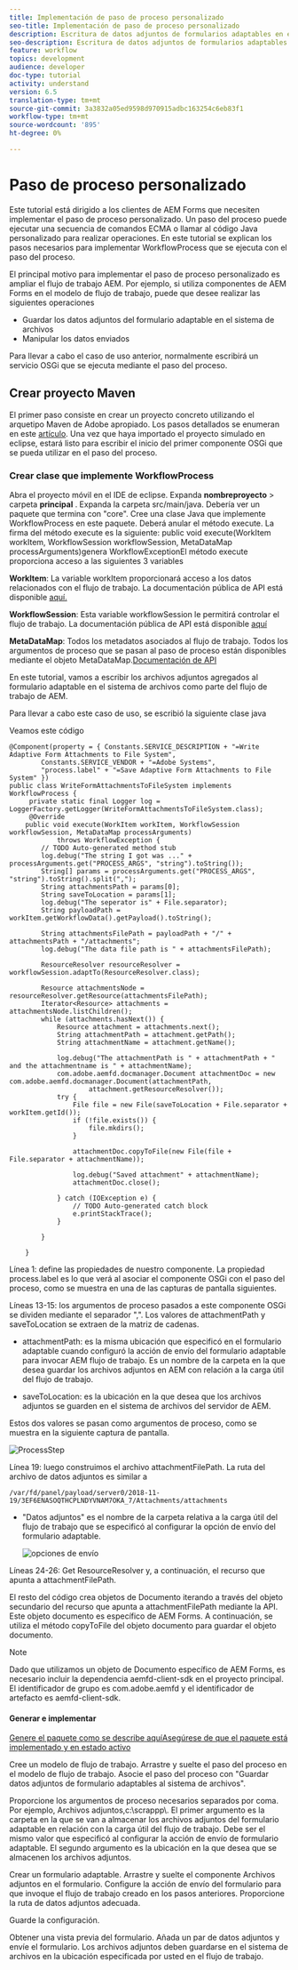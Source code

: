 ```yaml
---
title: Implementación de paso de proceso personalizado
seo-title: Implementación de paso de proceso personalizado
description: Escritura de datos adjuntos de formularios adaptables en el sistema de archivos mediante el paso de proceso personalizado
seo-description: Escritura de datos adjuntos de formularios adaptables en el sistema de archivos mediante el paso de proceso personalizado
feature: workflow
topics: development
audience: developer
doc-type: tutorial
activity: understand
version: 6.5
translation-type: tm+mt
source-git-commit: 3a3832a05ed9598d970915adbc163254c6eb83f1
workflow-type: tm+mt
source-wordcount: '895'
ht-degree: 0%

---
```



# Paso de proceso personalizado

Este tutorial está dirigido a los clientes de AEM Forms que necesiten implementar el paso de proceso personalizado. Un paso del proceso puede ejecutar una secuencia de comandos ECMA o llamar al código Java personalizado para realizar operaciones. En este tutorial se explican los pasos necesarios para implementar WorkflowProcess que se ejecuta con el paso del proceso.

El principal motivo para implementar el paso de proceso personalizado es ampliar el flujo de trabajo AEM. Por ejemplo, si utiliza componentes de AEM Forms en el modelo de flujo de trabajo, puede que desee realizar las siguientes operaciones

* Guardar los datos adjuntos del formulario adaptable en el sistema de archivos
* Manipular los datos enviados

Para llevar a cabo el caso de uso anterior, normalmente escribirá un servicio OSGi que se ejecuta mediante el paso del proceso.

## Crear proyecto Maven

El primer paso consiste en crear un proyecto concreto utilizando el arquetipo Maven de Adobe apropiado. Los pasos detallados se enumeran en este [artículo](https://helpx.adobe.com/experience-manager/using/maven_arch13.html). Una vez que haya importado el proyecto simulado en eclipse, estará listo para escribir el inicio del primer componente OSGi que se pueda utilizar en el paso del proceso.


### Crear clase que implemente WorkflowProcess

Abra el proyecto móvil en el IDE de eclipse. Expanda **nombreproyecto** > carpeta **principal** . Expanda la carpeta src/main/java. Debería ver un paquete que termina con &quot;core&quot;. Cree una clase Java que implemente WorkflowProcess en este paquete. Deberá anular el método execute. La firma del método execute es la siguiente: public void execute(WorkItem workItem, WorkflowSession workflowSession, MetaDataMap processArguments)genera WorkflowExceptionEl método execute proporciona acceso a las siguientes 3 variables

**WorkItem**: La variable workItem proporcionará acceso a los datos relacionados con el flujo de trabajo. La documentación pública de API está disponible [aquí.](https://helpx.adobe.com/experience-manager/6-3/sites/developing/using/reference-materials/diff-previous/changes/com.adobe.granite.workflow.WorkflowSession.html)

**WorkflowSession**: Esta variable workflowSession le permitirá controlar el flujo de trabajo. La documentación pública de API está disponible [aquí](https://helpx.adobe.com/experience-manager/6-3/sites/developing/using/reference-materials/diff-previous/changes/com.adobe.granite.workflow.WorkflowSession.html)

**MetaDataMap**: Todos los metadatos asociados al flujo de trabajo. Todos los argumentos de proceso que se pasan al paso de proceso están disponibles mediante el objeto MetaDataMap.[Documentación de API](https://helpx.adobe.com/experience-manager/6-5/sites/developing/using/reference-materials/javadoc/com/adobe/granite/workflow/metadata/MetaDataMap.html)

En este tutorial, vamos a escribir los archivos adjuntos agregados al formulario adaptable en el sistema de archivos como parte del flujo de trabajo de AEM.

Para llevar a cabo este caso de uso, se escribió la siguiente clase java

Veamos este código

```
@Component(property = { Constants.SERVICE_DESCRIPTION + "=Write Adaptive Form Attachments to File System",
        Constants.SERVICE_VENDOR + "=Adobe Systems",
        "process.label" + "=Save Adaptive Form Attachments to File System" })
public class WriteFormAttachmentsToFileSystem implements WorkflowProcess {
     private static final Logger log = LoggerFactory.getLogger(WriteFormAttachmentsToFileSystem.class);
     @Override
    public void execute(WorkItem workItem, WorkflowSession workflowSession, MetaDataMap processArguments)
            throws WorkflowException {
        // TODO Auto-generated method stub
        log.debug("The string I got was ..." + processArguments.get("PROCESS_ARGS", "string").toString());
        String[] params = processArguments.get("PROCESS_ARGS", "string").toString().split(",");
        String attachmentsPath = params[0];
        String saveToLocation = params[1];
        log.debug("The seperator is" + File.separator);
        String payloadPath = workItem.getWorkflowData().getPayload().toString();
 
        String attachmentsFilePath = payloadPath + "/" + attachmentsPath + "/attachments";
        log.debug("The data file path is " + attachmentsFilePath);
 
        ResourceResolver resourceResolver = workflowSession.adaptTo(ResourceResolver.class);
 
        Resource attachmentsNode = resourceResolver.getResource(attachmentsFilePath);
        Iterator<Resource> attachments = attachmentsNode.listChildren();
        while (attachments.hasNext()) {
            Resource attachment = attachments.next();
            String attachmentPath = attachment.getPath();
            String attachmentName = attachment.getName();
 
            log.debug("The attachmentPath is " + attachmentPath + " and the attachmentname is " + attachmentName);
            com.adobe.aemfd.docmanager.Document attachmentDoc = new com.adobe.aemfd.docmanager.Document(attachmentPath,
                    attachment.getResourceResolver());
            try {
                File file = new File(saveToLocation + File.separator + workItem.getId());
                if (!file.exists()) {
                    file.mkdirs();
                }
 
                attachmentDoc.copyToFile(new File(file + File.separator + attachmentName));
 
                log.debug("Saved attachment" + attachmentName);
                attachmentDoc.close();
 
            } catch (IOException e) {
                // TODO Auto-generated catch block
                e.printStackTrace();
            }
 
        }
 
    }
```

Línea 1: define las propiedades de nuestro componente. La propiedad process.label es lo que verá al asociar el componente OSGi con el paso del proceso, como se muestra en una de las capturas de pantalla siguientes.

Líneas 13-15: los argumentos de proceso pasados a este componente OSGi se dividen mediante el separador &quot;,&quot;. Los valores de attachmentPath y saveToLocation se extraen de la matriz de cadenas.

* attachmentPath: es la misma ubicación que especificó en el formulario adaptable cuando configuró la acción de envío del formulario adaptable para invocar AEM flujo de trabajo. Es un nombre de la carpeta en la que desea guardar los archivos adjuntos en AEM con relación a la carga útil del flujo de trabajo.

* saveToLocation: es la ubicación en la que desea que los archivos adjuntos se guarden en el sistema de archivos del servidor de AEM.

Estos dos valores se pasan como argumentos de proceso, como se muestra en la siguiente captura de pantalla.

![ProcessStep](assets/implement-process-step.gif)


Línea 19: luego construimos el archivo attachmentFilePath. La ruta del archivo de datos adjuntos es similar a

    /var/fd/panel/payload/server0/2018-11-19/3EF6ENASOQTHCPLNDYVNAM7OKA_7/Attachments/attachments

* &quot;Datos adjuntos&quot; es el nombre de la carpeta relativa a la carga útil del flujo de trabajo que se especificó al configurar la opción de envío del formulario adaptable.

   ![opciones de envío](assets/af-submit-options.gif)

Líneas 24-26: Get ResourceResolver y, a continuación, el recurso que apunta a attachmentFilePath.

El resto del código crea objetos de Documento iterando a través del objeto secundario del recurso que apunta a attachmentFilePath mediante la API. Este objeto documento es específico de AEM Forms. A continuación, se utiliza el método copyToFile del objeto documento para guardar el objeto documento.

>[!NOTE]
>
>Dado que utilizamos un objeto de Documento específico de AEM Forms, es necesario incluir la dependencia aemfd-client-sdk en el proyecto principal. El identificador de grupo es com.adobe.aemfd y el identificador de artefacto es aemfd-client-sdk.

#### Generar e implementar

[Genere el paquete como se describe aquí](https://helpx.adobe.com/experience-manager/using/maven_arch13.html#BuildtheOSGibundleusingMaven)[Asegúrese de que el paquete está implementado y en estado activo](http://localhost:4502/system/console/bundles)

Cree un modelo de flujo de trabajo. Arrastre y suelte el paso del proceso en el modelo de flujo de trabajo. Asocie el paso del proceso con &quot;Guardar datos adjuntos de formulario adaptables al sistema de archivos&quot;.

Proporcione los argumentos de proceso necesarios separados por coma. Por ejemplo, Archivos adjuntos,c:\\scrappp\\. El primer argumento es la carpeta en la que se van a almacenar los archivos adjuntos del formulario adaptable en relación con la carga útil del flujo de trabajo. Debe ser el mismo valor que especificó al configurar la acción de envío de formulario adaptable. El segundo argumento es la ubicación en la que desea que se almacenen los archivos adjuntos.

Crear un formulario adaptable. Arrastre y suelte el componente Archivos adjuntos en el formulario. Configure la acción de envío del formulario para que invoque el flujo de trabajo creado en los pasos anteriores. Proporcione la ruta de datos adjuntos adecuada.

Guarde la configuración.

Obtener una vista previa del formulario. Añada un par de datos adjuntos y envíe el formulario. Los archivos adjuntos deben guardarse en el sistema de archivos en la ubicación especificada por usted en el flujo de trabajo.

